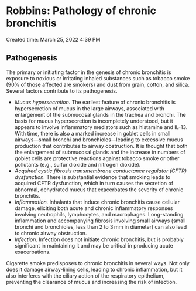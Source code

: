 # Robbins: Pathology of chronic bronchitis

Created time: March 25, 2022 4:39 PM

## Pathogenesis

The primary or initiating factor in the genesis of chronic bronchitis is exposure to noxious or irritating inhaled substances such as tobacco smoke (90% of those affected are smokers) and dust from grain, cotton, and silica. Several factors contribute to its pathogenesis.

- *Mucus hypersecretion.* The earliest feature of chronic bronchitis is hypersecretion of mucus in the large airways, associated with enlargement of the submucosal glands in the trachea and bronchi. The basis for mucus hypersecretion is incompletely understood, but it appears to involve inflammatory mediators such as histamine and IL-13. With time, there is also a marked increase in goblet cells in small airways—small bronchi and bronchioles—leading to excessive mucus production that contributes to airway obstruction. It is thought that both the enlargement of submucosal glands and the increase in numbers of goblet cells are protective reactions against tobacco smoke or other pollutants (e.g., sulfur dioxide and nitrogen dioxide).
- *Acquired cystic fibrosis transmembrane conductance regulator (CFTR) dysfunction.* There is substantial evidence that smoking leads to acquired CFTR dysfunction, which in turn causes the secretion of abnormal, dehydrated mucus that exacerbates the severity of chronic bronchitis.
- *Inflammation.* Inhalants that induce chronic bronchitis cause cellular damage, eliciting both acute and chronic inflammatory responses involving neutrophils, lymphocytes, and macrophages. Long-standing inflammation and accompanying fibrosis involving small airways (small bronchi and bronchioles, less than 2 to 3 mm in diameter) can also lead to chronic airway obstruction.
- *Infection.* Infection does not initiate chronic bronchitis, but is probably significant in maintaining it and may be critical in producing acute exacerbations.

Cigarette smoke predisposes to chronic bronchitis in several ways. Not only does it damage airway-lining cells, leading to chronic inflammation, but it also interferes with the ciliary action of the respiratory epithelium, preventing the clearance of mucus and increasing the risk of infection.